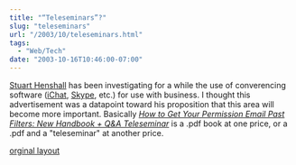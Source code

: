 ```yaml
---
title: "“Teleseminars”?"
slug: "teleseminars"
url: "/2003/10/teleseminars.html"
tags:
  - "Web/Tech"
date: "2003-10-16T10:46:00-07:00"
---
```

<p><a href="http://www.henshall.com/blog/">Stuart Henshall</a> has been investigating for a while the use of converencing software (<a href="http://www.apple.com/ichat/">iChat</a>, <a href="http://www.skpe.com">Skype</a>, etc.) for use with business. I thought this advertisement was a datapoint toward his proposition that this area will become more important. Basically <i><a href="http://www.sherpastore.com/store/page.cfm/p.cfm/2094?1040">How to Get Your Permission Email Past Filters: New Handbook + Q&A Teleseminar</a></i> is a .pdf book at one price, or a .pdf and a "teleseminar" at another price.</p>
<p class="previous"><a href="/previous/2003/10/teleseminars.html" rel="syndication">orginal layout</a></p>
